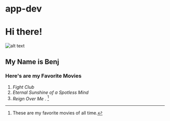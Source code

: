 # app-dev
# Hi there!
![alt text](https://as2.ftcdn.net/v2/jpg/05/47/74/75/1000_F_547747558_T68ppoSwrcRuCnf6TxVn73Ttow7YyMFT.jpg)
## My Name is Benj
### Here's are my Favorite Movies
1. *Fight Club*
2. *Eternal Sunshine of a Spotless Mind*
3. *Reign Over Me*
. [^1]

[^1]: These are my favorite movies of all time.
